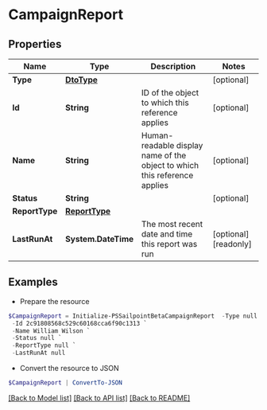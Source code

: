 # CampaignReport
## Properties

Name | Type | Description | Notes
------------ | ------------- | ------------- | -------------
**Type** | [**DtoType**](DtoType.md) |  | [optional] 
**Id** | **String** | ID of the object to which this reference applies | [optional] 
**Name** | **String** | Human-readable display name of the object to which this reference applies | [optional] 
**Status** | **String** |  | [optional] 
**ReportType** | [**ReportType**](ReportType.md) |  | 
**LastRunAt** | **System.DateTime** | The most recent date and time this report was run | [optional] [readonly] 

## Examples

- Prepare the resource
```powershell
$CampaignReport = Initialize-PSSailpointBetaCampaignReport  -Type null `
 -Id 2c91808568c529c60168cca6f90c1313 `
 -Name William Wilson `
 -Status null `
 -ReportType null `
 -LastRunAt null
```

- Convert the resource to JSON
```powershell
$CampaignReport | ConvertTo-JSON
```

[[Back to Model list]](../README.md#documentation-for-models) [[Back to API list]](../README.md#documentation-for-api-endpoints) [[Back to README]](../README.md)

